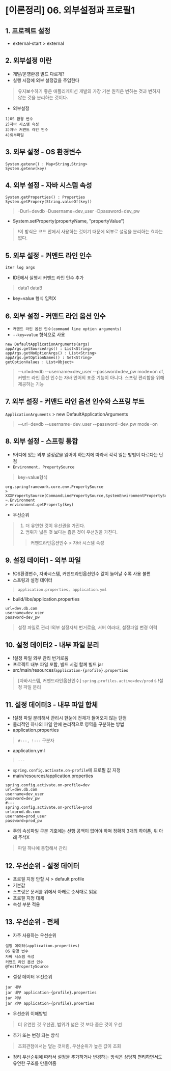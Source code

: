 # [이론정리] 06. 외부설정과 프로필1 
## 1. 프로젝트 설정
- external-start > external
## 2. 외부설정 이란
- 개발/운영환경 빌드 다르게?
- 실행 시점에 외부 설정값을 주입한다
> 유지보수하기 좋은 애플리케이션 개발의 가장 기본 원칙은 변하는 것과 변하지 않는 것을 분리하는 것이다.
- 외부설정
```
1)OS 환경 변수
2)자바 시스템 속성
3)자바 커멘드 라인 인수
4)외부파일
```

## 3. 외부 설정 - OS 환경변수
```
System.getenv() : Map<String,String>
System.getenv(key)
```

## 4. 외부 설정 - 자바 시스템 속성
```
System.getProperties() : Properties
System.getPropery(String.valueOf(key))
```
> -Durl=devdb -Dusername=dev_user -Dpassword=dev_pw
- System.setProperty(propertyName, "propertyValue")
> !이 방식은 코드 안에서 사용하는 것이기 때문에 외부로 설정을 분리하는 효과는 없다.

## 5. 외부 설정 - 커멘드 라인 인수
```
iter log args
```
- IDE에서 실행시 커멘드 라인 인수 추가
> data1 dataB
- key=value 형식 입력X

## 6. 외부 설정 - 커맨드 라인 옵션 인수
- `커맨드 라인 옵션 인수(command line option arguments)`
- `--key=value` 형식으로 사용
```
new DefaultApplicationArguments(args)
appArgs.getSourceArgs() : List<String>
appArgs.getNoOptionArgs() : List<String>
appArgs.getOptionNames() : Set<String>
getOptionValues : List<Object>
```
> --url=devdb --username=dev_user --password=dev_pw mode=on
> cf, 커맨드 라인 옵션 인수는 자바 언어의 표준 기능이 아니다. 스프링 편리함을 위해 제공하는 기능

## 7. 외부 설정 - 커맨드 라인 옵션 인수와 스프링 부트
`ApplicationArguments` > new DefaultApplicationArguments
> --url=devdb --username=dev_user --password=dev_pw mode=on

## 8. 외부 설정 - 스프링 통합
- !어디에 있는 외부 설정값을 읽어야 하는지에 따라서 각각 일는 방법이 다르다는 단점
- `Environment, PropertySource`
> key=value형식
```
org.springframework.core.env.PropertySource
> XXXPropertySource(CommandLinePropertySource,SystemEnvironmentPropertySource,...)
~.Environment
> environment.getProperty(key)
```
- 우선순위
> 1. 더 유연한 것이 우선권을 가진다.
> 2. 범위가 넓은 것 보다는 좁은 것이 우선권을 가진다.
>> 커맨드라인옵션인수 > 자바 시스템 속성

## 9. 설정 데이터1 - 외부 파일
- !OS환경변수, 자바시스템, 커맨드라인옵션인수 값이 늘어날 수록 사용 불편
- 스프링과 설정 데이터
> `application.properties, application.yml`
- build/libs/application.properties
```
url=dev.db.com
username=dev_user
password=dev_pw
```
> 설정 파일로 관리
> !외부 설정자체 번거로움, 서버 여러대, 설정파일 변경 이력


## 10. 설정 데이터2 - 내부 파일 분리
- !설정 파일 외부 관리 번거로움
- 프로젝트 내부 파일 포함, 빌드 시점 함께 빌드 jar
- src/main/resources/`application-{profile}.properties`
> [자바시스템, 커맨드라인옵션인수] `spring.profiles.active=dev/prod` s
> !설정 파일 분리

## 11. 설정 데이터3 - 내부 파일 합체
- !설정 파일 분리해서 관리시 한눈에 전체가 들어오지 않는 단점
- 물리적인 하나의 파일 안에 논리적으로 영역을 구분하는 방법
- application.properties
> `#---, !---` 구분자
- application.yml
> `---`
- `spring.config.activate.on-profile`에 프로필 값 지정
- main/resources/application.properties
```
spring.config.activate.on-profile=dev
url=dev.db.com
username=dev_user
password=dev_pw
#---
spring.config.activate.on-profile=prod
url=prod.db.com
username=prod_user
password=prod_pw
```
- 주의 속성파일 구분 기호에는 선행 공백이 없어야 하며 정확히 3개의 하이픈, 위 아래 주석X
> 파일 하나에 통합해서 관리

## 12. 우선순위 - 설정 데이터
- 프로필 지정 안할 시 > default profile
- 기본값 
- 스프링은 문서를 위에서 아래로 순서대로 읽음
- 프로필 지정 대체
- 속성 부분 적용

## 13. 우선순위 - 전체
- 자주 사용하는 우선순위
```
설정 데이터(application.properties)
OS 환경 변수
자바 시스템 속성
커맨드 라인 옵션 인수
@TestPropertySource
```
- 설정 데이터 우선순위
```
jar 내부
jar 내부 application-{profile}.properties
jar 외부
jar 외부 application-{profile}.proerties
```
- 우선순위 이해방법
> 더 유연한 것 우선권, 범위가 넓은 것 보다 좁은 것이 우선
- 추가 또는 변경 되는 방식
> 조회관점에서는 덮는 것처럼, 우선순위가 높은 값이 조회
- 정리 우선순위에 따라서 설정을 추가하거나 변경하는 방식은 상당히 편리하면서도 유연한 구조를 만들어줌